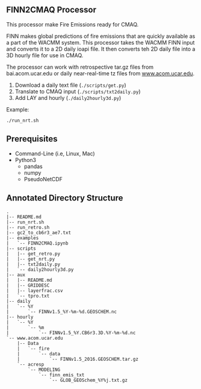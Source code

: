 FINN2CMAQ Processor
-------------------

This processor make Fire Emissions ready for CMAQ.

FINN makes global predictions of fire emissions that are quickly available
as a part of the WACMM system. This processor takes the WACMM FINN input
and converts it to a 2D daily ioapi file. It then converts teh 2D daily file
into a 3D hourly file for use in CMAQ.

The processor can work with retrospective tar.gz files from bai.acom.ucar.edu
or daily near-real-time tz files from www.acom.ucar.edu.

1. Download a daily text file (`./scripts/get.py`)
2. Translate to CMAQ input (`./scripts/txt2daily.py`)
3. Add LAY and hourly (`./daily2hourly3d.py`)

Example:

```
./run_nrt.sh
```

Prerequisites
-------------

- Command-Line (i.e, Linux, Mac)
- Python3
  - pandas
  - numpy
  - PseudoNetCDF

Annotated Directory Structure
-----------------------------

```
.
|-- README.md
|-- run_nrt.sh
|-- run_retro.sh
|-- gc2_to_cb6r3_ae7.txt
|-- examples
|   `-- FINN2CMAQ.ipynb
|-- scripts
|   |-- get_retro.py
|   |-- get_nrt.py
|   |-- txt2daily.py
|   `-- daily2hourly3d.py
|-- aux
|   |-- README.md
|   |-- GRIDDESC
|   |-- layerfrac.csv
|   `-- tpro.txt
|-- daily
|   `-- %Y
|       `-- FINNv1.5_%Y-%m-%d.GEOSCHEM.nc
|-- hourly
|   `-- %Y
|       `-- %m
|           `-- FINNv1.5_%Y.CB6r3.3D.%Y-%m-%d.nc
`-- www.acom.ucar.edu
    |-- Data
    |   `-- fire
    |       `-- data
    |           `-- FINNv1.5_2016.GEOSCHEM.tar.gz
    `-- acresp
        `-- MODELING
            `-- finn_emis_txt
                `-- GLOB_GEOSchem_%Y%j.txt.gz
```

